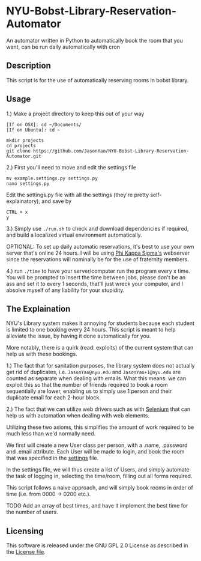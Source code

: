 # NYU-Bobst-Library-Reservation-Automator
An automator written in Python to automatically book the room that you want, can be run daily automatically with cron

## Description
This script is for the use of automatically reserving rooms in bobst library.

## Usage
1.) Make a project directory to keep this out of your way
```
[If on OSX]: cd ~/Documents/
[If on Ubuntu]: cd ~

mkdir projects
cd projects
git clone https://github.com/JasonYao/NYU-Bobst-Library-Reservation-Automator.git
```

2.) First you'll need to move and edit the settings file

```
mv example.settings.py settings.py
nano settings.py
```
Edit the settings.py file with all the settings (they're pretty self-explainatory), and save by 

```
CTRL + x
y
```

3.) Simply use `./run.sh` to check and download dependencies if required, and build a localized virtual environment automatically.

OPTIONAL:
To set up daily automatic reservations, it's best to use your own server that's online 24 hours. I will be using [Phi Kappa Sigma's](https://skullhouse.nyc)
webserver since the reservations will nominally be for the use of fraternity members.

4.) run ` ./time ` to have your server/computer run the program every x time. You will be prompted to insert the time
between jobs, please don't be an ass and set it to every 1 seconds, that'll just wreck your computer, and I absolve myself
of any liability for your stupidity.

## The Explaination
NYU's Library system makes it annoying for students because each student is limited to one booking every 24 hours.
This script is meant to help alleviate the issue, by having it done automatically for you.

More notably, there is a quirk (read: exploits) of the current system that can help us with these bookings.

1.) The fact that for sanitation purposes, the library system does not actually get rid
	of duplicates, i.e. `JasonYao@nyu.edu` and `JasonYao+1@nyu.edu` are counted as separate
	when dealing with emails. What this means: we can exploit this so that the number of
	friends required to book a room sequentially are lower, enabling us to simply use 1
	person and their duplicate email for each 2-hour block.

2.) The fact that we can utilize web drivers such as with [Selenium](https://selenium-python.readthedocs.org) that can
	help us with automation when dealing with web elements.

Utilizing these two axioms, this simplifies the amount of work required to be much less than we'd normally need.

We first will create a new User class per person, with a .name, .password and .email attribute. Each User will be made to login, and book the room
that was specified in the [settings](settings.py) file.

In the settings file, we will thus create a list of Users, and simply automate the task of logging in, selecting the time/room,
filling out all forms required.

This script follows a naive approach, and will simply book rooms in order of time (i.e. from 0000 -> 0200 etc.).

TODO
Add an array of best times, and have it implement the best time for the number of users.

## Licensing
This software is released under the GNU GPL 2.0 License as described in the [License file](LICENSE).
